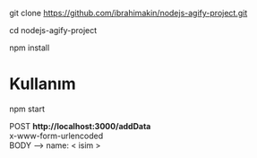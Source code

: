 git clone https://github.com/ibrahimakin/nodejs-agify-project.git

cd nodejs-agify-project

npm install

# Kullanım

npm start

POST  <strong> http://localhost:3000/addData </strong>  
      x-www-form-urlencoded  
BODY  -->  name: < isim >  